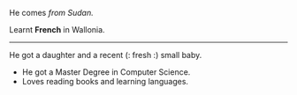 He comes _from Sudan._


Learnt **French** in Wallonia.

___
He got a daughter and a recent (: fresh :) small baby.

- He got a Master Degree in Computer Science.
- Loves reading books and learning languages.
